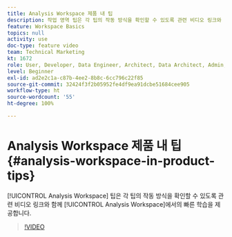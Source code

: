 ```yaml
---
title: Analysis Workspace 제품 내 팁
description: 작업 영역 팁은 각 팁의 작동 방식을 확인할 수 있도록 관련 비디오 링크와 함께 Analysis Workspace에서의 빠른 학습을 제공합니다.
feature: Workspace Basics
topics: null
activity: use
doc-type: feature video
team: Technical Marketing
kt: 1672
role: User, Developer, Data Engineer, Architect, Data Architect, Admin, Leader
level: Beginner
exl-id: ad2e2c1a-c87b-4ee2-8b8c-6cc796c22f85
source-git-commit: 32424f3f2b05952fe4df9ea91dcbe51684cee905
workflow-type: ht
source-wordcount: '55'
ht-degree: 100%

---
```


# Analysis Workspace 제품 내 팁 {#analysis-workspace-in-product-tips}

[!UICONTROL Analysis Workspace] 팁은 각 팁의 작동 방식을 확인할 수 있도록 관련 비디오 링크와 함께 [!UICONTROL Analysis Workspace]에서의 빠른 학습을 제공합니다.

>[!VIDEO](https://video.tv.adobe.com/v/23135/?quality=12)
